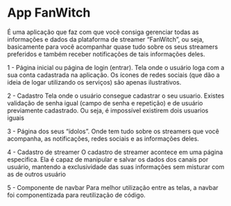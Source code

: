 # App FanWitch #

É uma aplicação que faz com que você consiga gerenciar todas as informações e dados da plataforma de streamer “FanWitch”, ou seja, basicamente para você acompanhar quase tudo sobre os seus streamers preferidos e também receber notificações de tais informações deles.

1 - Página inicial ou página de login (entrar).
Tela onde o usuário loga com a sua conta cadastrada na aplicação. Os ícones de redes sociais (que dão a ideia de logar utilizando os serviços) são apenas ilustrativos.

2 - Cadastro
Tela onde o usuário consegue cadastrar o seu usuario. Existes validação de senha igual (campo de senha e repetição) e de usuário previamente cadastrado. Ou seja, é impossível existirem dois usuarios iguais

3 - Página dos seus “ídolos”.
Onde tem tudo sobre os streamers que você acompanha, as notificações, redes sociais e as informações deles.

4 - Cadastro de streamer
O cadastro de streamer acontece em uma página especifica. Ela é capaz de manipular e salvar os dados dos canais por usuário, mantendo a exclusividade das suas informações sem misturar com as de outros usuário

5 - Componente de navbar
Para melhor utilização entre as telas, a navbar foi componentizada para reutilização de código.